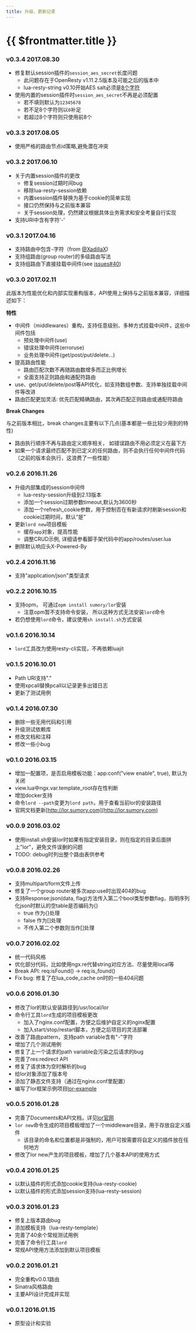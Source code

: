 ```yaml
---
title: 升级、更新记录
---
```


# {{ $frontmatter.title }}

### v0.3.4 2017.08.30

- 修复默认session插件的`session_aes_secret`长度问题
    - 此问题存在于OpenResty v1.11.2.5版本及可能之后的版本中
    - lua-resty-string v0.10开始AES salt必须是[8个字符](https://github.com/openresty/lua-resty-string/commit/69df3dcc2230364a54761a0d5a65327c6a4e256a)
- 使用内置的session插件时`session_aes_secret`不再是必须配置
    - 若不填则默认为`12345678`
    - 若不足8个字符则以`0`补足
    - 若超过8个字符则只使用前8个

### v0.3.3 2017.08.05

- 使用严格的路由节点id策略,避免潜在冲突


### v0.3.2 2017.06.10

- 关于内置session插件的更改
    - 修复session过期时间bug
    - 移除lua-resty-session依赖
    - 内置session插件替换为基于cookie的简单实现
    - 接口仍然保持与之前版本兼容
    - 关于session处理，仍然建议根据具体业务需求和安全考量自行实现
- 支持URI中含有字符'-'

### v0.3.1 2017.04.16

- 支持路由中包含`~`字符（from [@XadillaX](https://github.com/XadillaX))
- 支持组路由(group router)的多级路由写法
- 支持组路由下直接挂载中间件(see [issues#40](https://github.com/sumory/lor/issues/40))

### v0.3.0 2017.02.11

此版本为性能优化和内部实现重构版本，API使用上保持与之前版本兼容，详细描述如下：

**特性**

- 中间件（middlewares）重构，支持任意级别、多种方式挂载中间件，这些中间件包括
    - 预处理中间件(use)
    - 错误处理中间件(erroruse)
    - 业务处理中间件(get/post/put/delete...)
- 提高路由性能
    - 路由匹配次数不再随路由数增多而正比例增长
    - 全面支持正则路由和通配符路由
- use、get/put/delete/post等API优化，如支持数组参数、支持单独挂载中间件等改进
- 路由匹配更加灵活: 优先匹配精确路由，其次再匹配正则路由或通配符路由

**Break Changes**

与之前版本相比，break changes主要有以下几点(基本都是一些比较少用到的特性)

- 路由执行顺序不再与路由定义顺序相关， 如错误路由不用必须定义在最下方
- 如果一个请求最终匹配不到已定义的任何路由，则不会执行任何中间件代码（之前的版本会执行，这浪费了一些性能）


### v0.2.6 2016.11.26

- 升级内部集成的session中间件
    - lua-resty-session升级到2.13版本
    - 添加一个session过期参数timeout,默认为3600秒
    - 添加一个refresh_cookie参数，用于控制否在有新请求时刷新session和cookie过期时间，默认“是”
- 更新`lord new`项目模板
    - 缓存`app`对象，提高性能
    - 调整CRUD示例, 详细请参看脚手架代码中的app/routes/user.lua
- 删除默认响应头X-Powered-By

### v0.2.4 2016.11.16

- 支持"application/json"类型请求


### v0.2.2 2016.10.15

- 支持opm， 可通过`opm install sumory/lor`安装
    - 注意opm暂不支持命令安装， 所以这种方式无法安装`lord`命令
- 若仍想使用`lord`命令，建议使用`sh install.sh`方式安装

### v0.1.6 2016.10.14

- `lord`工具改为使用resty-cli实现，不再依赖luajit

### v0.1.5 2016.10.01

- Path URI支持"."
- 使用xpcall替换pcall以记录更多出错日志
- 更新了测试用例

### v0.1.4 2016.07.30

- 删除一些无用代码和引用
- 升级测试依赖库
- 修改文档和注释
- 修改一些小bug

### v0.1.0 2016.03.15

- 增加一配置项，是否启用模板功能：app:conf("view enable", true), 默认为关闭
- view.lua中ngx.var.template_root存在性判断
- 增加docker支持
- 命令`lord --path`变更为`lord path`，用于查看当前lor的安装路径
- 官网文档更新[http://lor.sumory.com](http://lor.sumory.com)

### v0.0.9 2016.03.02

- 使用install.sh安装lor时如果有指定安装目录，则在指定的目录后面拼上"lor"，避免文件误删的问题
- TODO: debug时列出整个路由表供参考

### v0.0.8 2016.02.26

- 支持multipart/form文件上传
- 修复了一个group router被多次app:use时出现404的bug
- 支持Response:json(data, flag)方法传入第二个bool类型参数flag，指明序列化json时默认的空table是否编码为{}
    - true 作为{}处理
    - false 作为[]处理
    - 不传入第二个参数则当作[]处理


### v0.0.7 2016.02.02

- 统一代码风格
- 优化部分代码，比如使用ngx.re代替string对应方法、尽量使用local等
- Break API: req:isFound() -> req:is_found()
- Fix bug: 修复了在lua_code_cache on时的一些404问题


### v0.0.6 2016.01.30

- 修改了lor的默认安装路径到/usr/local/lor
- 命令行工具`lord`生成的项目模板更改
    - 加入了nginx.conf配置，方便之后维护自定义的nginx配置
    - 加入start/stop/restart脚本，方便之后项目的灵活部署
- 改善了路由pattern，支持path variable含有"-"字符
- 增加了几个测试用例
- 修复了上一个请求的path variable会污染之后请求的bug
- 完善了res:redirect API
- 修复了请求体为空时解析的bug
- 给lor对象添加了版本号
- 添加了静态文件支持（通过在nginx.conf里配置）
- 编写了lor框架示例项目[lor-example](https://github.com/lorlabs/lor-example)


### v0.0.5 2016.01.28

- 完善了Documents和API文档，详见[lor官网](http://lor.sumory.com)
- `lor new`命令生成的项目模板增加了一个middleware目录，用于存放自定义插件
    - 该目录的命名和位置都是非强制的，用户可按需要将自定义的插件放在任何地方
- 修改了lor new产生的项目模板，增加了几个基本API的使用方式


### v0.0.4 2016.01.25

- 以默认插件的形式添加cookie支持(lua-resty-cookie)
- 以默认插件的形式添加session支持(lua-resty-session)


### v0.0.3 2016.01.23

- 修复上版本路由bug
- 添加模板支持（lua-resty-template）
- 完善了40余个常规测试用例
- 完善了命令行工具`lord`
- 常规API使用方法添加到默认项目模板


### v0.0.2 2016.01.21

- 完全重构v0.0.1路由
- Sinatra风格路由
- 主要API设计完成并实现


### v0.0.1 2016.01.15

- 原型设计和实验

